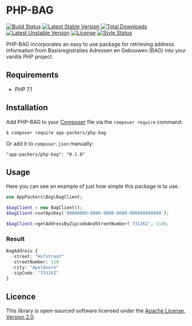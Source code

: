 # PHP-BAG

[![Build Status](https://api.travis-ci.com/app-packers/php-bag.svg?branch=master)](https://travis-ci.com/app-packers/php-bag)
[![Latest Stable Version](https://poser.pugx.org/app-packers/php-bag/v/stable)](https://packagist.org/packages/app-packers/php-bag)
[![Total Downloads](https://poser.pugx.org/app-packers/php-bag/downloads)](https://packagist.org/packages/app-packers/php-bag)
[![Latest Unstable Version](https://poser.pugx.org/app-packers/php-bag/v/unstable)](https://packagist.org/packages/app-packers/php-bag)
[![License](https://poser.pugx.org/app-packers/php-bag/license)](https://packagist.org/packages/app-packers/php-bag)
[![Style Status](https://styleci.io/repos/132051217/shield?branch=master&style=flat)](https://styleci.io/repos/132051217)

PHP-BAG incorporates an easy to use package for retrieving address information from Basisregistraties Adressen en Gebouwen (BAG) into your vanilla PHP project.

## Requirements

* PHP 7.1

## Installation

Add PHP-BAG to your [Composer](https://getcomposer.org/) file via the `composer require` command:
            
    $ composer require app-packers/php-bag

Or add it to `composer.json` manually:

    "app-packers/php-bag": "0.1.0"
    
## Usage

Here you can see an example of just how simple this package is to use.

```php
use AppPackers\Bag\BagClient;

$bagClient = new BagClient();
$bagClient->setApiKey('00000000-0000-0000-0000-000000000000');

$bagClient->getAddressByZipcodeAndStreetNumber('7311KZ', 110);
```

### Result

```php
BagAddress {
  -street: "Hofstraat"
  -streetNumber: 110
  -city: "Apeldoorn"
  -zipCode: "7311KZ"
}
```

## Licence

This library is open-sourced software licensed under the [Apache License, Version 2.0](http://www.apache.org/licenses/LICENSE-2.0).